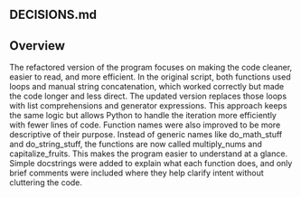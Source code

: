 ## DECISIONS.md

## Overview
  The refactored version of the program focuses on making the code cleaner, easier to read, and more efficient. In the original script, both functions used loops and manual string concatenation, which worked correctly but made the code longer and less direct. The updated version replaces those loops with list comprehensions and generator expressions. This approach keeps the same logic but allows Python to handle the iteration more efficiently with fewer lines of code.
  Function names were also improved to be more descriptive of their purpose. Instead of generic names like do_math_stuff and do_string_stuff, the functions are now called multiply_nums and capitalize_fruits. This makes the program easier to understand at a glance. Simple docstrings were added to explain what each function does, and only brief comments were included where they help clarify intent without cluttering the code.
